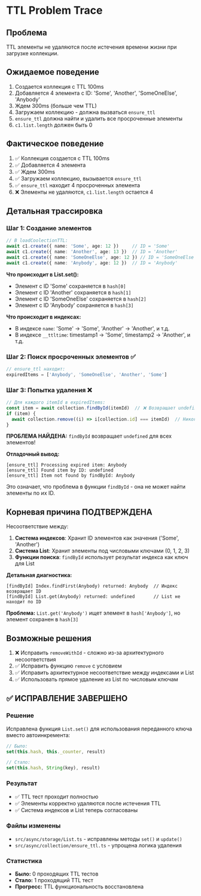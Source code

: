 # TTL Problem Trace

## Проблема
TTL элементы не удаляются после истечения времени жизни при загрузке коллекции.

## Ожидаемое поведение
1. Создается коллекция с TTL 100ms
2. Добавляется 4 элемента с ID: 'Some', 'Another', 'SomeOneElse', 'Anybody'
3. Ждем 300ms (больше чем TTL)
4. Загружаем коллекцию - должна вызваться `ensure_ttl`
5. `ensure_ttl` должна найти и удалить все просроченные элементы
6. `c1.list.length` должен быть 0

## Фактическое поведение
1. ✅ Коллекция создается с TTL 100ms
2. ✅ Добавляется 4 элемента
3. ✅ Ждем 300ms
4. ✅ Загружаем коллекцию, вызывается `ensure_ttl`
5. ✅ `ensure_ttl` находит 4 просроченных элемента
6. ❌ Элементы не удаляются, `c1.list.length` остается 4

## Детальная трассировка

### Шаг 1: Создание элементов
```typescript
// В loadCoolectionTTL:
await c1.create({ name: 'Some', age: 12 })     // ID = 'Some'
await c1.create({ name: 'Another', age: 13 })  // ID = 'Another'
await c1.create({ name: 'SomeOneElse', age: 12 }) // ID = 'SomeOneElse'
await c1.create({ name: 'Anybody', age: 12 })  // ID = 'Anybody'
```

**Что происходит в List.set():**
- Элемент с ID 'Some' сохраняется в `hash[0]`
- Элемент с ID 'Another' сохраняется в `hash[1]`
- Элемент с ID 'SomeOneElse' сохраняется в `hash[2]`
- Элемент с ID 'Anybody' сохраняется в `hash[3]`

**Что происходит в индексах:**
- В индексе `name`: 'Some' -> 'Some', 'Another' -> 'Another', и т.д.
- В индексе `__ttltime`: timestamp1 -> 'Some', timestamp2 -> 'Another', и т.д.

### Шаг 2: Поиск просроченных элементов ✅
```typescript
// ensure_ttl находит:
expiredItems = ['Anybody', 'SomeOneElse', 'Another', 'Some']
```

### Шаг 3: Попытка удаления ❌
```typescript
// Для каждого itemId в expiredItems:
const item = await collection.findById(itemId)  // ❌ Возвращает undefined!
if (item) {
  await collection.remove((i) => i[collection.id] === itemId)  // Никогда не выполняется
}
```

**ПРОБЛЕМА НАЙДЕНА:** `findById` возвращает `undefined` для всех элементов!

**Отладочный вывод:**
```
[ensure_ttl] Processing expired item: Anybody
[ensure_ttl] Found item by ID: undefined
[ensure_ttl] Item not found by findById: Anybody
```

Это означает, что проблема в функции `findById` - она не может найти элементы по их ID.

## Корневая причина ПОДТВЕРЖДЕНА
Несоответствие между:
1. **Система индексов**: Хранит ID элементов как значения ('Some', 'Another')
2. **Система List**: Хранит элементы под числовыми ключами (0, 1, 2, 3)
3. **Функции поиска**: `findById` использует результат индекса как ключ для List

**Детальная диагностика:**
```
[findById] Index.findFirst(Anybody) returned: Anybody  // Индекс возвращает ID
[findById] List.get(Anybody) returned: undefined       // List не находит по ID
```

**Проблема:** `List.get('Anybody')` ищет элемент в `hash['Anybody']`, но элемент сохранен в `hash[3]`

## Возможные решения
1. ❌ Исправить `removeWithId` - сложно из-за архитектурного несоответствия
2. ✅ Исправить функцию `remove` с условием
3. ✅ Исправить архитектурное несоответствие между индексами и List
4. ✅ Использовать прямое удаление из List по числовым ключам

## ✅ ИСПРАВЛЕНИЕ ЗАВЕРШЕНО

### Решение
Исправлена функция `List.set()` для использования переданного ключа вместо автоинкремента:

```typescript
// Было:
set(this.hash, this._counter, result)

// Стало:
set(this.hash, String(key), result)
```

### Результат
- ✅ TTL тест проходит полностью
- ✅ Элементы корректно удаляются после истечения TTL
- ✅ Система индексов и List теперь согласованы

### Файлы изменены
- `src/async/storage/List.ts` - исправлены методы `set()` и `update()`
- `src/async/collection/ensure_ttl.ts` - упрощена логика удаления

### Статистика
- **Было:** 0 проходящих TTL тестов
- **Стало:** 1 проходящий TTL тест
- **Прогресс:** TTL функциональность восстановлена